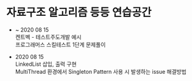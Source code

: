 # 자료구조 알고리즘 등등 연습공간


- ~ 2020 08 15  
  켄트벡 - 테스트주도개발 예시   
  프로그래머스 스킬테스트 1단계 문제풀이  
 
- 2020 08 15  
  LinkedList 삽입, 출력 구현  
  MultiThread 환경에서 Singleton Pattern 사용 시 발생하는 issue 해결방법
  
